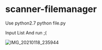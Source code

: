 # scanner-filemanager

Use python2.7
python file.py

Input List And run ;(

![IMG_20210118_235944](https://user-images.githubusercontent.com/54144909/104944520-ea6a0200-59e9-11eb-9cb7-37f28bcd105b.jpg)
